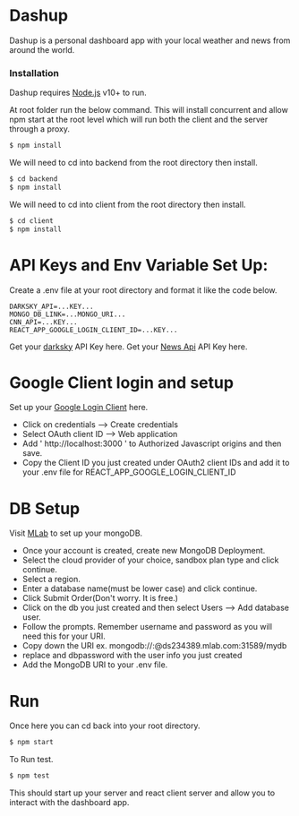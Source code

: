 # Dashup

Dashup is a personal dashboard app with your local weather and news from around the world.

### Installation

Dashup requires [Node.js](https://nodejs.org/) v10+ to run.

At root folder run the below command. This will install concurrent and allow npm start at the root level which will run both the client and the server through a proxy.

```sh
$ npm install
```

We will need to cd into backend from the root directory then install.

```sh
$ cd backend
$ npm install
```

We will need to cd into client from the root directory then install.

```sh
$ cd client
$ npm install
```

# API Keys and Env Variable Set Up:

Create a .env file at your root directory and format it like the code below.

    DARKSKY_API=...KEY...
    MONGO_DB_LINK=...MONGO_URI...
    CNN_API=...KEY...
    REACT_APP_GOOGLE_LOGIN_CLIENT_ID=...KEY...

Get your [darksky] API Key here.
Get your [News Api] API Key here.

# Google Client login and setup

Set up your [Google Login Client] here.

- Click on credentials --> Create credentials
- Select OAuth client ID --> Web application
- Add ' http://localhost:3000 ' to Authorized Javascript origins and then save.
- Copy the Client ID you just created under OAuth2 client IDs and add it to your .env file for REACT_APP_GOOGLE_LOGIN_CLIENT_ID

# DB Setup

Visit [MLab] to set up your mongoDB.

- Once your account is created, create new MongoDB Deployment.
- Select the cloud provider of your choice, sandbox plan type and click continue.
- Select a region.
- Enter a database name(must be lower case) and click continue.
- Click Submit Order(Don't worry. It is free.)
- Click on the db you just created and then select Users --> Add database user.
- Follow the prompts. Remember username and password as you will need this for your URI.
- Copy down the URI ex. mongodb://<dbuser>:<dbpassword>@ds234389.mlab.com:31589/mydb
- replace <dbuser> and dbpassword with the user info you just created
- Add the MongoDB URI to your .env file.

# Run

Once here you can cd back into your root directory.

```sh
$ npm start
```

To Run test.

```sh
$ npm test
```

This should start up your server and react client server and allow you to interact with the dashboard app.

[darksky]: https://darksky.net/dev
[node.js]: http://nodejs.org
[news api]: https://newsapi.org/
[google login client]: https://console.cloud.google.com/apis
[mlab]: https://mlab.com
[express]: http://expressjs.com
[angularjs]: http://angularjs.org
[gulp]: http://gulpjs.com
